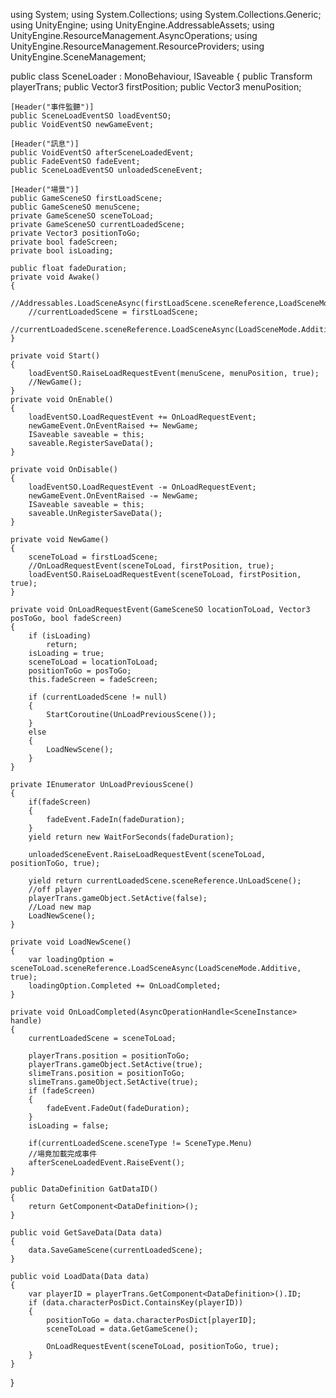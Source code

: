 using System;
using System.Collections;
using System.Collections.Generic;
using UnityEngine;
using UnityEngine.AddressableAssets;
using UnityEngine.ResourceManagement.AsyncOperations;
using UnityEngine.ResourceManagement.ResourceProviders;
using UnityEngine.SceneManagement;

public class SceneLoader : MonoBehaviour, ISaveable
{
    public Transform playerTrans;
    public Vector3 firstPosition;
    public Vector3 menuPosition;

    [Header("事件監聽")]
    public SceneLoadEventSO loadEventSO;
    public VoidEventSO newGameEvent;

    [Header("訊息")]
    public VoidEventSO afterSceneLoadedEvent;
    public FadeEventSO fadeEvent;
    public SceneLoadEventSO unloadedSceneEvent;

    [Header("場景")]
    public GameSceneSO firstLoadScene;
    public GameSceneSO menuScene;
    private GameSceneSO sceneToLoad;
    private GameSceneSO currentLoadedScene;
    private Vector3 positionToGo;
    private bool fadeScreen;
    private bool isLoading;

    public float fadeDuration;
    private void Awake()
    {
        //Addressables.LoadSceneAsync(firstLoadScene.sceneReference,LoadSceneMode.Additive);
        //currentLoadedScene = firstLoadScene;
        //currentLoadedScene.sceneReference.LoadSceneAsync(LoadSceneMode.Additive);
    }

    private void Start()
    {
        loadEventSO.RaiseLoadRequestEvent(menuScene, menuPosition, true);
        //NewGame();
    }
    private void OnEnable()
    {
        loadEventSO.LoadRequestEvent += OnLoadRequestEvent;
        newGameEvent.OnEventRaised += NewGame;
        ISaveable saveable = this;
        saveable.RegisterSaveData();
    }

    private void OnDisable()
    {
        loadEventSO.LoadRequestEvent -= OnLoadRequestEvent;
        newGameEvent.OnEventRaised -= NewGame;
        ISaveable saveable = this;
        saveable.UnRegisterSaveData();
    }

    private void NewGame()
    {
        sceneToLoad = firstLoadScene;
        //OnLoadRequestEvent(sceneToLoad, firstPosition, true);
        loadEventSO.RaiseLoadRequestEvent(sceneToLoad, firstPosition, true);
    }

    private void OnLoadRequestEvent(GameSceneSO locationToLoad, Vector3 posToGo, bool fadeScreen)
    {
        if (isLoading)
            return;
        isLoading = true;
        sceneToLoad = locationToLoad;
        positionToGo = posToGo;
        this.fadeScreen = fadeScreen;

        if (currentLoadedScene != null)
        {
            StartCoroutine(UnLoadPreviousScene());
        }
        else
        {
            LoadNewScene();
        }
    }

    private IEnumerator UnLoadPreviousScene()
    {
        if(fadeScreen)
        {
            fadeEvent.FadeIn(fadeDuration);
        }
        yield return new WaitForSeconds(fadeDuration);

        unloadedSceneEvent.RaiseLoadRequestEvent(sceneToLoad, positionToGo, true);

        yield return currentLoadedScene.sceneReference.UnLoadScene();
        //off player
        playerTrans.gameObject.SetActive(false);
        //Load new map
        LoadNewScene();
    }

    private void LoadNewScene()
    {
        var loadingOption = sceneToLoad.sceneReference.LoadSceneAsync(LoadSceneMode.Additive, true);
        loadingOption.Completed += OnLoadCompleted;
    }

    private void OnLoadCompleted(AsyncOperationHandle<SceneInstance> handle)
    {
        currentLoadedScene = sceneToLoad;

        playerTrans.position = positionToGo;
        playerTrans.gameObject.SetActive(true);
        slimeTrans.position = positionToGo;
        slimeTrans.gameObject.SetActive(true);
        if (fadeScreen)
        {
            fadeEvent.FadeOut(fadeDuration);
        }
        isLoading = false;

        if(currentLoadedScene.sceneType != SceneType.Menu)
        //場竟加載完成事件
        afterSceneLoadedEvent.RaiseEvent();
    }

    public DataDefinition GatDataID()
    {
        return GetComponent<DataDefinition>();
    }

    public void GetSaveData(Data data)
    {
        data.SaveGameScene(currentLoadedScene);
    }

    public void LoadData(Data data)
    {
        var playerID = playerTrans.GetComponent<DataDefinition>().ID;
        if (data.characterPosDict.ContainsKey(playerID))
        {
            positionToGo = data.characterPosDict[playerID];
            sceneToLoad = data.GetGameScene();

            OnLoadRequestEvent(sceneToLoad, positionToGo, true);
        }
    }
}
